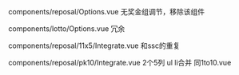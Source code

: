 components/reposal/Options.vue 无奖金组调节，移除该组件

components/lotto/Options.vue 冗余

components/reposal/11x5/Integrate.vue 和ssc的重复

components/reposal/pk10/Integrate.vue 2个5列 ul li合并 同1to10.vue